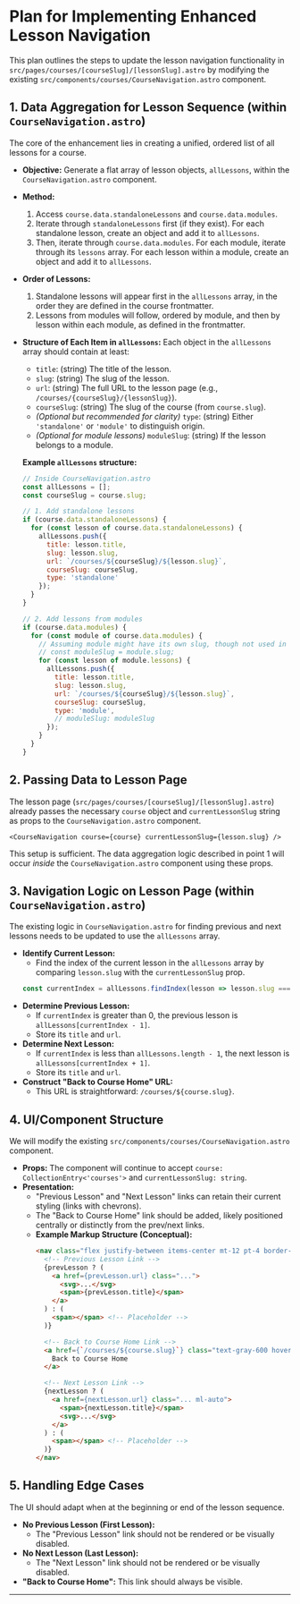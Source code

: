 # Plan for Implementing Enhanced Lesson Navigation

This plan outlines the steps to update the lesson navigation functionality in `src/pages/courses/[courseSlug]/[lessonSlug].astro` by modifying the existing `src/components/courses/CourseNavigation.astro` component.

## 1. Data Aggregation for Lesson Sequence (within `CourseNavigation.astro`)

The core of the enhancement lies in creating a unified, ordered list of all lessons for a course.

*   **Objective:** Generate a flat array of lesson objects, `allLessons`, within the `CourseNavigation.astro` component.
*   **Method:**
    1.  Access `course.data.standaloneLessons` and `course.data.modules`.
    2.  Iterate through `standaloneLessons` first (if they exist). For each standalone lesson, create an object and add it to `allLessons`.
    3.  Then, iterate through `course.data.modules`. For each module, iterate through its `lessons` array. For each lesson within a module, create an object and add it to `allLessons`.
*   **Order of Lessons:**
    1.  Standalone lessons will appear first in the `allLessons` array, in the order they are defined in the course frontmatter.
    2.  Lessons from modules will follow, ordered by module, and then by lesson within each module, as defined in the frontmatter.
*   **Structure of Each Item in `allLessons`:**
    Each object in the `allLessons` array should contain at least:
    *   `title`: (string) The title of the lesson.
    *   `slug`: (string) The slug of the lesson.
    *   `url`: (string) The full URL to the lesson page (e.g., `/courses/{courseSlug}/{lessonSlug}`).
    *   `courseSlug`: (string) The slug of the course (from `course.slug`).
    *   *(Optional but recommended for clarity)* `type`: (string) Either `'standalone'` or `'module'` to distinguish origin.
    *   *(Optional for module lessons)* `moduleSlug`: (string) If the lesson belongs to a module.

    **Example `allLessons` structure:**
    ```javascript
    // Inside CourseNavigation.astro
    const allLessons = [];
    const courseSlug = course.slug;

    // 1. Add standalone lessons
    if (course.data.standaloneLessons) {
      for (const lesson of course.data.standaloneLessons) {
        allLessons.push({
          title: lesson.title,
          slug: lesson.slug,
          url: `/courses/${courseSlug}/${lesson.slug}`,
          courseSlug: courseSlug,
          type: 'standalone'
        });
      }
    }

    // 2. Add lessons from modules
    if (course.data.modules) {
      for (const module of course.data.modules) {
        // Assuming module might have its own slug, though not used in lesson URL per current structure
        // const moduleSlug = module.slug; 
        for (const lesson of module.lessons) {
          allLessons.push({
            title: lesson.title,
            slug: lesson.slug,
            url: `/courses/${courseSlug}/${lesson.slug}`,
            courseSlug: courseSlug,
            type: 'module',
            // moduleSlug: moduleSlug 
          });
        }
      }
    }
    ```

## 2. Passing Data to Lesson Page

The lesson page (`src/pages/courses/[courseSlug]/[lessonSlug].astro`) already passes the necessary `course` object and `currentLessonSlug` string as props to the `CourseNavigation.astro` component.

```astro
<CourseNavigation course={course} currentLessonSlug={lesson.slug} />
```

This setup is sufficient. The data aggregation logic described in point 1 will occur *inside* the `CourseNavigation.astro` component using these props.

## 3. Navigation Logic on Lesson Page (within `CourseNavigation.astro`)

The existing logic in `CourseNavigation.astro` for finding previous and next lessons needs to be updated to use the `allLessons` array.

*   **Identify Current Lesson:**
    *   Find the index of the current lesson in the `allLessons` array by comparing `lesson.slug` with the `currentLessonSlug` prop.
    ```javascript
    const currentIndex = allLessons.findIndex(lesson => lesson.slug === currentLessonSlug);
    ```
*   **Determine Previous Lesson:**
    *   If `currentIndex` is greater than 0, the previous lesson is `allLessons[currentIndex - 1]`.
    *   Store its `title` and `url`.
*   **Determine Next Lesson:**
    *   If `currentIndex` is less than `allLessons.length - 1`, the next lesson is `allLessons[currentIndex + 1]`.
    *   Store its `title` and `url`.
*   **Construct "Back to Course Home" URL:**
    *   This URL is straightforward: `/courses/${course.slug}`.

## 4. UI/Component Structure

We will modify the existing `src/components/courses/CourseNavigation.astro` component.

*   **Props:** The component will continue to accept `course: CollectionEntry<'courses'>` and `currentLessonSlug: string`.
*   **Presentation:**
    *   "Previous Lesson" and "Next Lesson" links can retain their current styling (links with chevrons).
    *   The "Back to Course Home" link should be added, likely positioned centrally or distinctly from the prev/next links.
    *   **Example Markup Structure (Conceptual):**
        ```html
        <nav class="flex justify-between items-center mt-12 pt-4 border-t ...">
          <!-- Previous Lesson Link -->
          {prevLesson ? (
            <a href={prevLesson.url} class="...">
              <svg>...</svg>
              <span>{prevLesson.title}</span>
            </a>
          ) : (
            <span></span> <!-- Placeholder -->
          )}

          <!-- Back to Course Home Link -->
          <a href={`/courses/${course.slug}`} class="text-gray-600 hover:underline">
            Back to Course Home
          </a>

          <!-- Next Lesson Link -->
          {nextLesson ? (
            <a href={nextLesson.url} class="... ml-auto">
              <span>{nextLesson.title}</span>
              <svg>...</svg>
            </a>
          ) : (
            <span></span> <!-- Placeholder -->
          )}
        </nav>
        ```

## 5. Handling Edge Cases

The UI should adapt when at the beginning or end of the lesson sequence.

*   **No Previous Lesson (First Lesson):**
    *   The "Previous Lesson" link should not be rendered or be visually disabled.
*   **No Next Lesson (Last Lesson):**
    *   The "Next Lesson" link should not be rendered or be visually disabled.
*   **"Back to Course Home":** This link should always be visible.

---